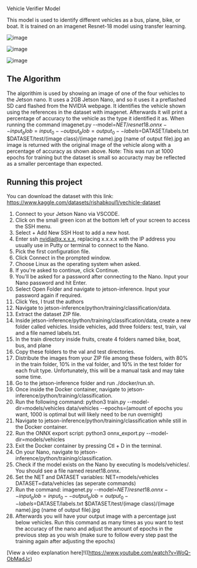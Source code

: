 Vehicle Verifier Model

This model is used to identify different vehicles as a bus, plane, bike, or boat. It is trained on an imagenet Resnet-18 model using transfer learning.

![image](https://github.com/HalenSa/Vehicle-differentiator/assets/140643980/58ccf0f9-c32d-4980-ba03-f8cb3270a4be)

![image](https://github.com/HalenSa/Vehicle-differentiator/assets/140643980/2cbb39e5-acb0-4b7b-828e-fc650c887f41) 

![image](https://github.com/HalenSa/Vehicle-differentiator/assets/140643980/51654ce7-c965-4b6e-b1fb-5e1ddb247cc0)



## The Algorithm
The algorithim is used by showing an image of one of the four vehicles to the Jetson nano. It uses a 2GB Jetson Nano, and so it uses it a preflashed SD card flashed from the NVIDIA webpage. It identifies the vehicle shown using the references in the dataset with imagenet. Afterwards it will print a percentage of accuracy to the vehicle as the type it identified it as. When running the command imagenet.py --model=$NET/resnet18.onnx --input_blob=input_0 --output_blob=output_0 --labels=$DATASET/labels.txt $DATASET/test/(image class)/(image name).jpg (name of output file).jpg an image is returned with the original image of the vehicle along with a percentage of accuracy as shown above.
Note: This was run at 1000 epochs for training but the dataset is small so accuracty may be reflected as a smaller percentage than expected.
## Running this project
You can download the dataset with this link: https://www.kaggle.com/datasets/rishabkoul1/vechicle-dataset
1. Connect to your Jetson Nano via VSCODE. 
2. Click on the small green icon at the bottom left of your screen to access the SSH menu.
3. Select + Add New SSH Host to add a new host.
4. Enter ssh nvidia@x.x.x.x, replacing x.x.x.x with the IP address you usually use in Putty or terminal to connect to the Nano.
5. Pick the first configuration file.
6. Click Connect in the prompted window.
7. Choose Linux as the operating system when asked.
8. If you're asked to continue, click Continue.
9. You'll be asked for a password after connecting to the Nano. Input your Nano password and hit Enter.
10. Select Open Folder and navigate to jetson-inference. Input your password again if required.
11. Click Yes, I trust the authors
12. Navigate to jetson-inference/python/training/classification/data.
13. Extract the dataset ZIP file.
14. Inside jetson-inference/python/training/classification/data, create a new folder called vehicles. Inside vehicles, add three folders: test, train, val and a file named labels.txt.
15. In the train directory inside fruits, create 4 folders named bike, boat, bus, and plane
16. Copy these folders to the val and test directories.
17. Distribute the images from your ZIP file among these folders, with 80% in the train folder, 10% in the val folder, and 10% in the test folder for each fruit type. Unfortunately, this will be a manual task and may take some time.
18. Go to the jetson-inference folder and run ./docker/run.sh.
19. Once inside the Docker container, navigate to jetson-inference/python/training/classification.
20. Run the following command: python3 train.py --model-dir=models/vehicles data/vehicles --epochs=(amount of epochs you want, 1000 is optimal but will likely need to be run overnight)
21. Navigate to jetson-inference/python/training/classification while still in the Docker container.
22. Run the ONNX export script: python3 onnx_export.py --model-dir=models/vehicles
23. Exit the Docker container by pressing Ctl + D in the terminal.
24. On your Nano, navigate to jetson-inference/python/training/classification.
25. Check if the model exists on the Nano by executing ls models/vehicles/. You should see a file named resnet18.onnx.
26. Set the NET and DATASET variables: NET=models/vehicles DATASET=data/vehicles (as seperate commands)
27. Run the command: imagenet.py --model=$NET/resnet18.onnx --input_blob=input_0 --output_blob=output_0 --labels=$DATASET/labels.txt $DATASET/test/(image class)/(image name).jpg (name of output file).jpg
28. Afterwards you will have your output image with a percentage just below vehicles. Run this command as many times as you want to test the accuracy of the nano and adjust the amount of epochs in the previous step as you wish (make sure to follow every step past the training again after adjusting the epochs)

[View a video explanation here]!((https://www.youtube.com/watch?v=WoQ-ObMadJc)
